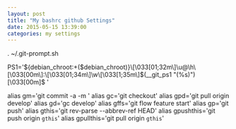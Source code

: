 ```yaml
---
layout: post
title: "My bashrc github Settings"
date: 2015-05-15 13:39:00
categories: my settings
---
```

. ~/.git-prompt.sh

PS1='${debian_chroot:+($debian_chroot)}\[\033[01;32m\]\u@\h\[\033[00m\]:\[\033[01;34m\]\w\[\033[1;35m\]$(__git_ps1 "(%s)")\[\033[00m\]\$ '

alias gm='git commit -a -m '
alias gc='git checkout'
alias gpd='git pull origin develop'
alias gd='gc develop'
alias gffs='git flow feature start'
alias gp='git push'
alias gthis='git rev-parse --abbrev-ref HEAD'
alias gpushthis='git push origin `gthis`'
alias gpullthis='git pull origin `gthis`'

